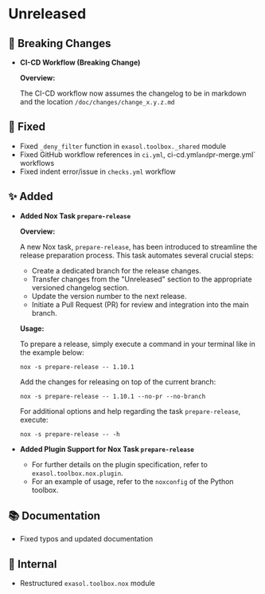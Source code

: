 # Unreleased

## 🚨 Breaking Changes
* **CI-CD Workflow (Breaking Change)**

    **Overview:**

    The CI-CD workflow now assumes the changelog to be in markdown and the location `/doc/changes/change_x.y.z.md`

## 🐞 Fixed
* Fixed `_deny_filter` function in `exasol.toolbox._shared` module
* Fixed GitHub workflow references in `ci.yml`, ci-cd.yml` and `pr-merge.yml` workflows
* Fixed indent error/issue in `checks.yml` workflow

## ✨ Added
* **Added Nox Task `prepare-release`**

    **Overview:**

    A new Nox task, `prepare-release`, has been introduced to streamline the release preparation process. This task automates several crucial steps:

    - Create a dedicated branch for the release changes.
    - Transfer changes from the "Unreleased" section to the appropriate versioned changelog section.
    - Update the version number to the next release.
    - Initiate a Pull Request (PR) for review and integration into the main branch.

    **Usage:**

    To prepare a release, simply execute a command in your terminal like in the example below:

    ```shell
    nox -s prepare-release -- 1.10.1
    ```

    Add the changes for releasing on top of the current branch:

    ```shell
    nox -s prepare-release -- 1.10.1 --no-pr --no-branch
    ```

    For additional options and help regarding the task `prepare-release`, execute:

    ```shell
    nox -s prepare-release -- -h 
    ```

* **Added Plugin Support for Nox Task `prepare-release`**

    - For further details on the plugin specification, refer to `exasol.toolbox.nox.plugin`.
    - For an example of usage, refer to the `noxconfig` of the Python toolbox.

## 📚 Documentation
* Fixed typos and updated documentation

## 🔩 Internal
* Restructured `exasol.toolbox.nox` module
